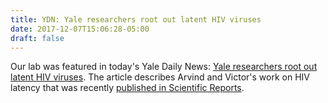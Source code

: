 ```yaml
---
title: YDN: Yale researchers root out latent HIV viruses
date: 2017-12-07T15:06:28-05:00
draft: false
---
```


Our lab was featured in today's Yale Daily News: 
[Yale researchers root out latent HIV viruses](https://yaledailynews.com/blog/2017/12/07/yale-researchers-root-out-latent-hiv-viruses/).
The article describes Arvind and Victor's work on HIV latency that was recently
[published in Scientific Reports](https://www.nature.com/articles/srep17661).
